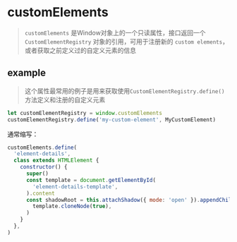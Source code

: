 # customElements

> `customElements` 是Window对象上的一个只读属性，接口返回一个`CustomElementRegistry` 对象的引用，可用于注册新的 `custom elements`，或者获取之前定义过的自定义元素的信息

## example

> 这个属性最常用的例子是用来获取使用`CustomElementRegistry.define()`方法定义和注册的自定义元素

```js
let customElementRegistry = window.customElements
customElementRegistry.define('my-custom-element', MyCustomElement)
```

通常缩写：

```js
customElements.define(
  'element-details',
  class extends HTMLElement {
    constructor() {
      super()
      const template = document.getElementById(
        'element-details-template',
      ).content
      const shadowRoot = this.attachShadow({ mode: 'open' }).appendChild(
        template.cloneNode(true),
      )
    }
  },
)
```
